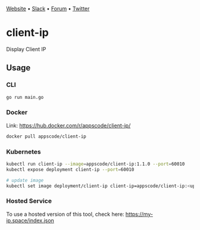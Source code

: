 [Website](https://appscode.com) • [Slack](https://appscode.slack.com) • [Forum](https://discuss.appscode.com) • [Twitter](https://twitter.com/AppsCodeHQ)

# client-ip
Display Client IP

## Usage
### CLI
```bash
go run main.go
```
### Docker
Link: https://hub.docker.com/r/appscode/client-ip/
```bash
docker pull appscode/client-ip
```
### Kubernetes
```bash
kubectl run client-ip --image=appscode/client-ip:1.1.0 --port=60010
kubectl expose deployment client-ip --port=60010

# update image
kubectl set image deployment/client-ip client-ip=appscode/client-ip:<updated-tag>
```
### Hosted Service
To use a hosted version of this tool, check here: https://my-ip.space/index.json
